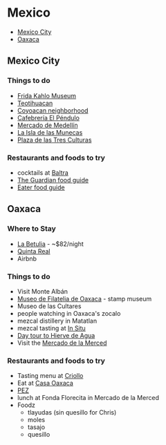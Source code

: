 # Mexico

- [Mexico City](#mexico-city)
- [Oaxaca](#oaxaca)

## <a name="mexico-city"></a>Mexico City

### Things to do

- [Frida Kahlo Museum](http://www.museofridakahlo.org.mx/)
- [Teotihuacan](http://whc.unesco.org/en/list/414)
- [Coyoacan neighborhood](https://www.tripadvisor.com/Attraction_Review-g150800-d152795-Reviews-Coyoacan-Mexico_City_Central_Mexico_and_Gulf_Coast.html)
- [Cafebrería El Péndulo](https://www.yelp.com/biz/cafebrer%C3%ADa-el-p%C3%A9ndulo-m%C3%A9xico-3)
- [Mercado de Medellín](https://www.yelp.com/biz/mercado-de-medell%C3%ADn-m%C3%A9xico-2)
- [La Isla de las Munecas](http://www.atlasobscura.com/places/la-isla-de-las-munecas)
- [Plaza de las Tres Culturas](https://www.tripadvisor.com/Attraction_Review-g150800-d156034-Reviews-Plaza_de_las_Tres_Culturas-Mexico_City_Central_Mexico_and_Gulf_Coast.html)

### Restaurants and foods to try

- cocktails at [Baltra](https://www.yelp.com/biz/baltra-m%C3%A9xico)
- [The Guardian food guide](https://www.theguardian.com/travel/2013/feb/08/best-places-eat-street-food-mexico-city)
- [Eater food guide](https://www.eater.com/2016/3/21/11237474/mexican-street-food-mexico-city-tacos)

## <a name="oaxaca"></a>Oaxaca
### Where to Stay
- [La Betulia](https://www.labetulia.com/) - ~$82/night
- [Quinta Real](https://www.hotelscombined.com/Hotel/Quinta_Real_Oaxaca.htm)
- Airbnb

### Things to do

- Visit Monte Albán
- [Museo de Filatelia de Oaxaca](http://mufi.org.mx/) - stamp museum
- Museo de las Cultares
- people watching in Oaxaca's zocalo
- mezcal distillery in Matatlan
- mezcal tasting at [In Situ](http://insitumezcaleria.com/)
- [Day tour to Hierve de Agua](https://www.viator.com/tours/Oaxaca/Day-Trip-to-Mitla-Tule-Matlatan-and-the-Teotitlan-Valley-from-Oaxaca/d23876-6181MITU)
- Visit the [Mercado de la Merced](https://www.yelp.com/biz/mercado-de-la-merced-oaxaca-2)

### Restaurants and foods to try
- Tasting menu at [Criollo](https://www.tripadvisor.com/Restaurant_Review-g150801-d10723742-Reviews-Criollo-Oaxaca_Southern_Mexico.html)
- Eat at [Casa Oaxaca](http://www.casaoaxacaelrestaurante.com/php/spa/index.php)
- [PEZ](https://www.tripadvisor.com/Restaurant_Review-g150801-d8638442-Reviews-PEZ-Oaxaca_Southern_Mexico.html)
- lunch at Fonda Florecita in Mercado de la Merced
- Foodz
  - tlayudas (sin quesillo for Chris)
  - moles
  - tasajo
  - quesillo

